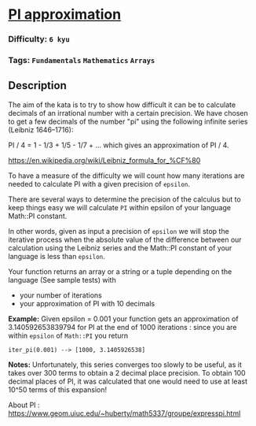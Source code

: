 # [PI approximation](https://www.codewars.com/kata/550527b108b86f700000073f)

### Difficulty: `6 kyu`

### Tags: `Fundamentals` `Mathematics` `Arrays`

## Description

The aim of the kata is to try to show how difficult it can be to calculate decimals of an irrational number with a certain precision. We have chosen to get a few decimals of the number "pi" using the following infinite series (Leibniz 1646–1716):

PI / 4 = 1 - 1/3 + 1/5 - 1/7 + ... which gives an approximation of PI / 4.

https://en.wikipedia.org/wiki/Leibniz_formula_for_%CF%80

To have a measure of the difficulty we will count how many iterations are needed to calculate PI with a given precision of `epsilon`.

There are several ways to determine the precision of the calculus but to keep things easy we will calculate `PI` within epsilon of your language Math::PI constant.

In other words, given as input a precision of `epsilon` we will stop the iterative process when the absolute value of the difference between our calculation using the Leibniz series and the Math::PI constant of your language is less than `epsilon`.

Your function returns an array or a string or a tuple depending on the language (See sample tests) with
- your number of iterations
- your approximation of PI with 10 decimals

**Example:**
Given epsilon = 0.001 your function gets an approximation of 3.140592653839794 for PI at the end of 1000 iterations : since you are within `epsilon` of `Math::PI` you return

```
iter_pi(0.001) --> [1000, 3.1405926538]
```

**Notes:**
Unfortunately, this series converges too slowly to be useful, as it takes over 300 terms to obtain a 2 decimal place precision. To obtain 100 decimal places of PI, it was calculated that one would need to use at least 10^50 terms of this expansion!

About PI : https://www.geom.uiuc.edu/~huberty/math5337/groupe/expresspi.html